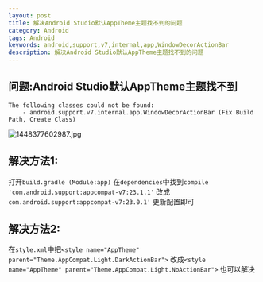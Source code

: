 ```yaml
---
layout: post
title: 解决Android Studio默认AppTheme主题找不到的问题
category: Android
tags: Android
keywords: android,support,v7,internal,app,WindowDecorActionBar
description: 解决Android Studio默认AppTheme主题找不到的问题
---
```


## 问题:Android Studio默认AppTheme主题找不到

    The following classes could not be found:
        - android.support.v7.internal.app.WindowDecorActionBar (Fix Build Path, Create Class)
        
![][1]

## 解决方法1:

打开`build.gradle (Module:app)`
在`dependencies`中找到`compile 'com.android.support:appcompat-v7:23.1.1'`
改成`com.android.support:appcompat-v7:23.0.1'`
更新配置即可

## 解决方法2:

在`style.xml`中把`<style name="AppTheme" parent="Theme.AppCompat.Light.DarkActionBar">`
改成`<style name="AppTheme" parent="Theme.AppCompat.Light.NoActionBar">`
也可以解决

  [1]: /assets/images/Android-Studio-The-following-classes-could-not-be-found/1448377602987.jpg "1448377602987.jpg"